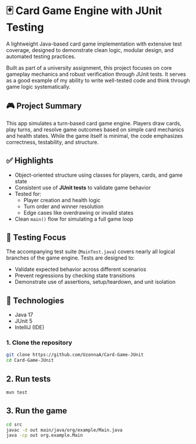# 🃏 Card Game Engine with JUnit Testing

A lightweight Java-based card game implementation with extensive test coverage, designed to demonstrate clean logic, modular design, and automated testing practices.

Built as part of a university assignment, this project focuses on core gameplay mechanics and robust verification through JUnit tests. It serves as a good example of my ability to write well-tested code and think through game logic systematically.

## 🎮 Project Summary

This app simulates a turn-based card game engine. Players draw cards, play turns, and resolve game outcomes based on simple card mechanics and health states. While the game itself is minimal, the code emphasizes correctness, testability, and structure.

## ✅ Highlights

- Object-oriented structure using classes for players, cards, and game state
- Consistent use of **JUnit tests** to validate game behavior
- Tested for:
  - Player creation and health logic
  - Turn order and winner resolution
  - Edge cases like overdrawing or invalid states
- Clean `main()` flow for simulating a full game loop

## 🧪 Testing Focus

The accompanying test suite (`MainTest.java`) covers nearly all logical branches of the game engine. Tests are designed to:
- Validate expected behavior across different scenarios
- Prevent regressions by checking state transitions
- Demonstrate use of assertions, setup/teardown, and unit isolation

## 🚀 Technologies

- Java 17
- JUnit 5
- IntelliJ (IDE)

### 1. Clone the repository

```bash
git clone https://github.com/UzonnaA/Card-Game-JUnit
cd Card-Game-JUnit
```

## 2. Run tests
```bash
mvn test
```
## 3. Run the game
```bash
cd src
javac -d out main/java/org/example/Main.java
java -cp out org.example.Main
```